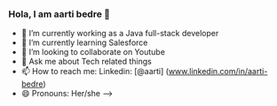### Hola, I am aarti bedre 👋

- 🔭 I’m currently working as a Java full-stack developer
- 🌱 I’m currently learning Salesforce
- 👯 I’m looking to collaborate on Youtube
- 💬 Ask me about Tech related things
- 📫 How to reach me: Linkedin: [@aarti] (www.linkedin.com/in/aarti-bedre)
- 😄 Pronouns: Her/she
-->


